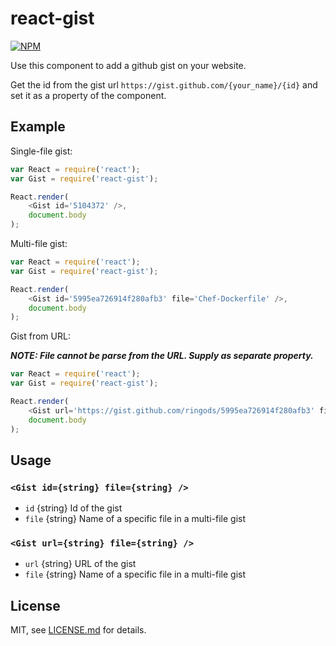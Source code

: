 # react-gist

[![NPM](https://nodei.co/npm/react-gist.png)](https://nodei.co/npm/react-gist/)

Use this component to add a github gist on your website.

Get the id from the gist url `https://gist.github.com/{your_name}/{id}` and set it as a property of the component.

## Example

Single-file gist:

```js
var React = require('react');
var Gist = require('react-gist');

React.render(
    <Gist id='5104372' />,
    document.body
);
```

Multi-file gist:

```js
var React = require('react');
var Gist = require('react-gist');

React.render(
    <Gist id='5995ea726914f280afb3' file='Chef-Dockerfile' />,
    document.body
);
```

Gist from URL:

***NOTE: File cannot be parse from the URL. Supply as separate property.***

```js
var React = require('react');
var Gist = require('react-gist');

React.render(
    <Gist url='https://gist.github.com/ringods/5995ea726914f280afb3' file='Chef-Dockerfile' />,
    document.body
);
```

## Usage

### `<Gist id={string} file={string} />`

- `id` {string} Id of the gist
- `file` {string} Name of a specific file in a multi-file gist

### `<Gist url={string} file={string} />`

- `url` {string} URL of the gist
- `file` {string} Name of a specific file in a multi-file gist

## License

MIT, see [LICENSE.md](http://github.com/tleunen/react-gist/blob/master/LICENSE.md) for details.
